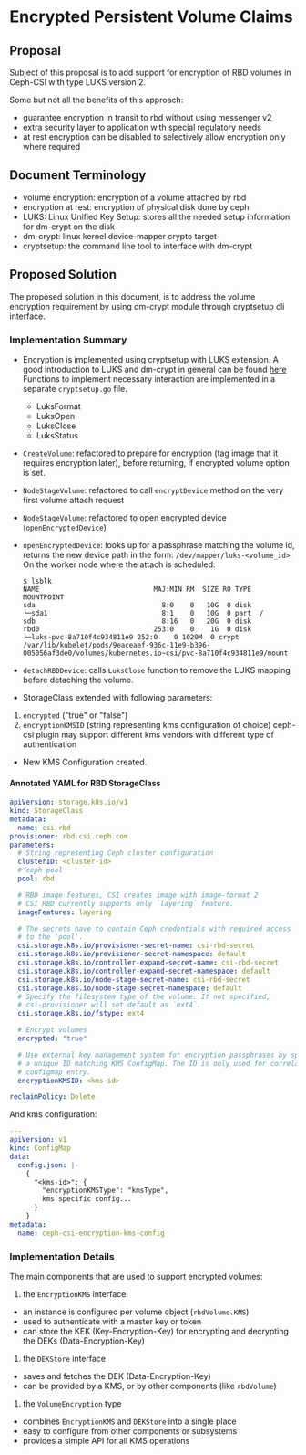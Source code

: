 # Encrypted Persistent Volume Claims

## Proposal

Subject of this proposal is to add support for encryption of RBD volumes in
Ceph-CSI with type LUKS version 2.

Some but not all the benefits of this approach:

* guarantee encryption in transit to rbd without using messenger v2
* extra security layer to application with special regulatory needs
* at rest encryption can be disabled to selectively allow encryption only where
  required

## Document Terminology

* volume encryption: encryption of a volume attached by rbd
* encryption at rest: encryption of physical disk done by ceph
* LUKS: Linux Unified Key Setup: stores all the needed setup information for
  dm-crypt on the disk
* dm-crypt: linux kernel device-mapper crypto target
* cryptsetup: the command line tool to interface with dm-crypt

## Proposed Solution

The proposed solution in this document, is to address the volume encryption
requirement by using dm-crypt module through cryptsetup cli interface.

### Implementation Summary

* Encryption is implemented using cryptsetup with LUKS extension. A good
  introduction to LUKS and dm-crypt in general can be found
  [here](https://wiki.archlinux.org/index.php/Dm-crypt/Device_encryption#Encrypting_devices_with_cryptsetup)
  Functions to implement necessary interaction are implemented in a separate
  `cryptsetup.go` file.
  * LuksFormat
  * LuksOpen
  * LuksClose
  * LuksStatus

* `CreateVolume`: refactored to prepare for encryption (tag image that it
  requires encryption later), before returning, if encrypted volume option is
  set.
* `NodeStageVolume`: refactored to call `encryptDevice` method on the very first
  volume attach request
* `NodeStageVolume`: refactored to open encrypted device (`openEncryptedDevice`)
* `openEncryptedDevice`: looks up for a passphrase matching the volume id,
  returns the new device path in the form: `/dev/mapper/luks-<volume_id>`. On
  the worker node where the attach is scheduled:

  ```shell
  $ lsblk
  NAME                            MAJ:MIN RM  SIZE RO TYPE  MOUNTPOINT
  sda                               8:0    0   10G  0 disk
  └─sda1                            8:1    0   10G  0 part  /
  sdb                               8:16   0   20G  0 disk
  rbd0                            253:0    0    1G  0 disk
  └─luks-pvc-8a710f4c934811e9 252:0    0 1020M  0 crypt /var/lib/kubelet/pods/9eaceaef-936c-11e9-b396-005056af3de0/volumes/kubernetes.io~csi/pvc-8a710f4c934811e9/mount
  ```

* `detachRBDDevice`: calls `LuksClose` function to remove the LUKS mapping
  before detaching the volume.

* StorageClass extended with following parameters:
 1. `encrypted` ("true" or "false")
 2. `encryptionKMSID` (string representing kms configuration of choice)
    ceph-csi plugin may support different kms vendors with different type of
    authentication

* New KMS Configuration created.

#### Annotated YAML for RBD StorageClass

```yaml
apiVersion: storage.k8s.io/v1
kind: StorageClass
metadata:
  name: csi-rbd
provisioner: rbd.csi.ceph.com
parameters:
  # String representing Ceph cluster configuration
  clusterID: <cluster-id>
  # ceph pool
  pool: rbd

  # RBD image features, CSI creates image with image-format 2
  # CSI RBD currently supports only `layering` feature.
  imageFeatures: layering

  # The secrets have to contain Ceph credentials with required access
  # to the 'pool'.
  csi.storage.k8s.io/provisioner-secret-name: csi-rbd-secret
  csi.storage.k8s.io/provisioner-secret-namespace: default
  csi.storage.k8s.io/controller-expand-secret-name: csi-rbd-secret
  csi.storage.k8s.io/controller-expand-secret-namespace: default
  csi.storage.k8s.io/node-stage-secret-name: csi-rbd-secret
  csi.storage.k8s.io/node-stage-secret-namespace: default
  # Specify the filesystem type of the volume. If not specified,
  # csi-provisioner will set default as `ext4`.
  csi.storage.k8s.io/fstype: ext4

  # Encrypt volumes
  encrypted: "true"

  # Use external key management system for encryption passphrases by specifying
  # a unique ID matching KMS ConfigMap. The ID is only used for correlation to
  # configmap entry.
  encryptionKMSID: <kms-id>

reclaimPolicy: Delete
```

And kms configuration:

```yaml
---
apiVersion: v1
kind: ConfigMap
data:
  config.json: |-
    {
      "<kms-id>": {
        "encryptionKMSType": "kmsType",
        kms specific config...
      }
    }
metadata:
  name: ceph-csi-encryption-kms-config
```

### Implementation Details

The main components that are used to support encrypted volumes:

1. the `EncryptionKMS` interface

* an instance is configured per volume object (`rbdVolume.KMS`)
* used to authenticate with a master key or token
* can store the KEK (Key-Encryption-Key) for encrypting and decrypting the
  DEKs (Data-Encryption-Key)

1. the `DEKStore` interface

* saves and fetches the DEK (Data-Encryption-Key)
* can be provided by a KMS, or by other components (like `rbdVolume`)

1. the `VolumeEncryption` type

* combines `EncryptionKMS` and `DEKStore` into a single place
* easy to configure from other components or subsystems
* provides a simple API for all KMS operations
